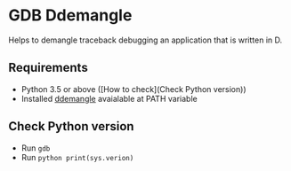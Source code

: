 # GDB Ddemangle

Helps to demangle traceback debugging an application that is written in D.

## Requirements

* Python 3.5 or above ([How to check](Check Python version))
* Installed [ddemangle](https://github.com/dlang/tools/blob/master/ddemangle.d) avaialable at PATH variable

## Check Python version

* Run `gdb`
* Run `python print(sys.verion)`
